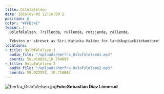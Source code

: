 ```yaml
---
title: Oslofølelsen
date: 2016-09-02 12:16:00 Z
position: 6
color: "#FFD34E"
teaser: |-
  Oslofølelsen. Trillende, rullende, rutsjende, rallende.

  Teksten er skrevet av Siri Katinka Valdez for landskapsarkitekontoret La la Tøyen.
locations:
- title: Oslofølelsen 1
  audio_file: "/uploads/herfra_Oslofolelsen1.mp3"
  coords: 59.918029,10.754093
- title: Oslofølelsen 2
  audio_file: "/uploads/herfra_Oslofolelsen2.mp3"
  coords: 59.922551, 10.716048
---
```


![herfra_Oslofolelsen.jpg](/uploads/herfra_Oslofolelsen.jpg)**Foto:Sebastian Diaz Linnerud**
